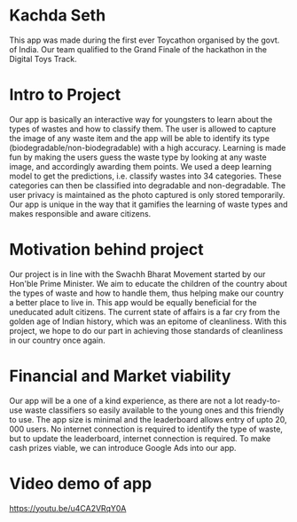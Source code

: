 # Kachda Seth
This app was made during the first ever Toycathon organised by the govt. of India. Our team qualified to the Grand Finale of the hackathon in the Digital Toys Track.

# Intro to Project
Our app is basically an interactive way for youngsters to learn about the types of wastes and how to classify them. The user is allowed to capture the image of any waste item and the app will be able to identify its type (biodegradable/non-biodegradable) with a high accuracy. Learning is made fun by making the users guess the waste type by looking at any waste image, and accordingly awarding them points. 
We used a deep learning model to get the predictions, i.e. classify wastes into 34 categories. These categories can then be classified into degradable and non-degradable. The user privacy is maintained as the photo captured is only stored temporarily.
Our app is unique in the way that it gamifies the learning of waste types and makes responsible and aware citizens.

# Motivation behind project
Our project is in line with the Swachh Bharat Movement started by our Hon'ble Prime Minister. We aim to educate the children of the country about the types of waste and how to handle them, thus helping make our country a better place to live in. This app would be equally beneficial for the uneducated adult citizens.
The current state of affairs is a far cry from the golden age of Indian history, which was an epitome of cleanliness. With this project, we hope to do our part in achieving those standards of cleanliness in our country once again.

# Financial and Market viability
Our app will be a one of a kind experience, as there are not a lot ready-to-use waste classifiers so easily available to the young ones and this friendly to use. The app size is minimal and the leaderboard allows entry of upto 20, 000 users. No internet connection is required to identify the type of waste, but to update the leaderboard, internet connection is required. To make cash prizes viable, we can introduce Google Ads into our app.

# Video demo of app
https://youtu.be/u4CA2VRqY0A

